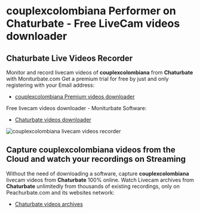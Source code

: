 # couplexcolombiana Performer on Chaturbate - Free LiveCam videos downloader

## Chaturbate Live Videos Recorder

Monitor and record livecam videos of **couplexcolombiana** from **Chaturbate** with Moniturbate.com
Get a premium trial for free by just and only registering with your Email address:
* [couplexcolombiana Premium videos downloader](https://moniturbate.com/request-demo-licence-key.html)

Free livecam videos downloader - Moniturbate Software:
* [Chaturbate videos downloader](https://moniturbate.com/moniturbate-download-software.html)

![couplexcolombiana livecam videos recorder](https://peachurnet.com/templates/moniturbate-software.png)


## Capture couplexcolombiana videos from the Cloud and watch your recordings on Streaming

Without the need of downloading a software, capture **couplexcolombiana** livecam videos from **Chaturbate** 100% online.
Watch Livecam archives from **Chaturbate** unlimitedly from thousands of existing recordings, only on Peachurbate.com and its websites network:
* [Chaturbate videos archives](https://peachurnet.com/)